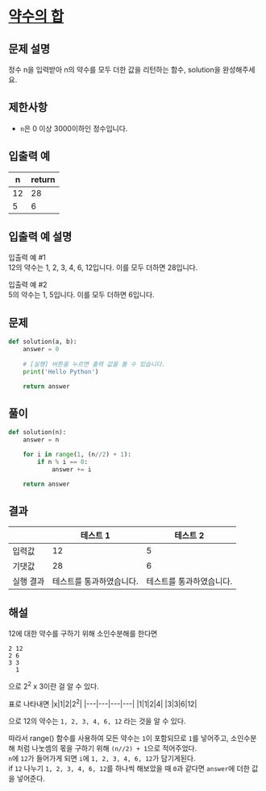 # [약수의 합](https://school.programmers.co.kr/learn/courses/30/lessons/12928)

## 문제 설명
정수 n을 입력받아 n의 약수를 모두 더한 값을 리턴하는 함수, solution을 완성해주세요.<br>

## 제한사항
- `n`은 0 이상 3000이하인 정수입니다.

## 입출력 예
|n|return|
|---|---|
|12|28|
|5|6|

## 입출력 예 설명
입출력 예 #1<br>
12의 약수는 1, 2, 3, 4, 6, 12입니다. 이를 모두 더하면 28입니다.<br>

입출력 예 #2<br>
5의 약수는 1, 5입니다. 이를 모두 더하면 6입니다.

## 문제
```python
def solution(a, b):
    answer = 0
    
    # [실행] 버튼을 누르면 출력 값을 볼 수 있습니다.
    print('Hello Python')

    return answer
```

## 풀이
```python
def solution(n):
    answer = n

    for i in range(1, (n//2) + 1):
        if n % i == 0:
            answer += i

    return answer
```

## 결과
||테스트 1|테스트 2|
|---|---|---|
|입력값|12|5|
|기댓값|28|6|
|실행 결과|테스트를 통과하였습니다.|테스트를 통과하였습니다.|

## 해설
12에 대한 약수를 구하기 위해 소인수분해를 한다면
```
2 12
2 6
3 3
  1
```
으로 2<sup>2</sup> x 3이란 걸 알 수 있다.

표로 나타내면
|x|1|2|2<sup>2</sup>|
|---|---|---|---|
|1|1|2|4|
|3|3|6|12|

으로 12의 약수는 `1, 2, 3, 4, 6, 12` 라는 것을 알 수 있다.

따라서 range() 함수를 사용하여 모든 약수는 `1`이 포함되므로 `1`를 넣어주고, 소인수분해 처럼 나눗셈의 몫을 구하기 위해 `(n//2) + 1`으로 적어주었다.<br>
`n`에 `12`가 들어가게 되면 `i`에 `1, 2, 3, 4, 6, 12`가 담기게된다.<br>
if `12` 나누기 `1, 2, 3, 4, 6, 12`를 하나씩 해보았을 때 `0`과 같다면 `answer`에 더한 값을 넣어준다.<br>
